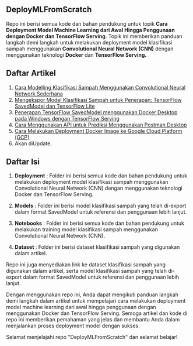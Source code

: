 ## DeployMLFromScratch

Repo ini berisi semua kode dan bahan pendukung untuk topik **Cara Deployment Model Machine Learning dari Awal Hingga Penggunaan dengan Docker dan TensorFlow Serving**. Topik ini memberikan panduan langkah demi langkah untuk melakukan deployment model klasifikasi sampah menggunakan **Convolutional Neural Network (CNN)** dengan menggunakan teknologi **Docker** dan **TensorFlow Serving.**

## Daftar Artikel
1. [Cara Modelling Klasifikasi Sampah Menggunakan Convolutional Neural Network Sederhana](https://medium.com/@ahmadzakariafathoni/cara-modelling-klasifikasi-sampah-menggunakan-convolutional-neural-network-sederhana-f483d69dc7dc)
2. [Mengekspor Model Klasifikasi Sampah untuk Penerapan: TensorFlow SavedModel dan TensorFlow Lite](https://medium.com/@ahmadzakariafathoni/mengekspor-model-klasifikasi-sampah-untuk-penerapan-tensorflow-savedmodel-onnx-dan-tensorflow-3390298b169b)
3. [Penerapan TensorFlow SavedModel menggunakan Docker Desktop pada Windows dengan TensorFlow Serving](https://medium.com/@ahmadzakariafathoni/penerapan-tensorflow-savedmodel-menggunakan-docker-desktop-pada-windows-dengan-tensorflow-serving-4c03252c2bbb)
4. [Cara Menggunakan API untuk Prediksi Menggunakan Postman Desktop](https://medium.com/@ahmadzakariafathoni/cara-menggunakan-api-untuk-prediksi-menggunakan-postman-desktop-bdab04bc2c2c)
5. [Cara Melakukan Deployment Docker Image ke Google Cloud Platform (GCP)](https://medium.com/@ahmadzakariafathoni/cara-melakukan-deployment-docker-image-ke-google-cloud-platform-gcp-83ffb5b3a70f)
6. Akan diUpdate.

## Daftar Isi
1. **Deployment** : Folder ini berisi semua kode dan bahan pendukung untuk melakukan deployment model klasifikasi sampah menggunakan Convolutional Neural Network (CNN) dengan menggunakan teknologi Docker dan TensorFlow Serving.

2. **Models** : Folder ini berisi model klasifikasi sampah yang telah di-export dalam format SavedModel untuk referensi dan penggunaan lebih lanjut.

3. **Notebooks** : Folder ini berisi semua kode dan bahan pendukung untuk melakukan training model klasifikasi sampah menggunakan Convolutional Neural Network (CNN).

4. **Dataset** : Folder ini berisi dataset klasifikasi sampah yang digunakan dalam artikel.

Repo ini juga menyediakan link ke dataset klasifikasi sampah yang digunakan dalam artikel, serta model klasifikasi sampah yang telah di-export dalam format SavedModel untuk referensi dan penggunaan lebih lanjut.

Dengan menggunakan repo ini, Anda dapat mengikuti panduan langkah demi langkah dalam artikel untuk mempelajari cara melakukan deployment model machine learning dari awal hingga penggunaan dengan menggunakan Docker dan TensorFlow Serving. Semoga artikel dan kode di repo ini memberikan pemahaman yang jelas dan membantu Anda dalam menjalankan proses deployment model dengan sukses.

Selamat menjelajahi repo "DeployMLFromScratch" dan selamat belajar!

